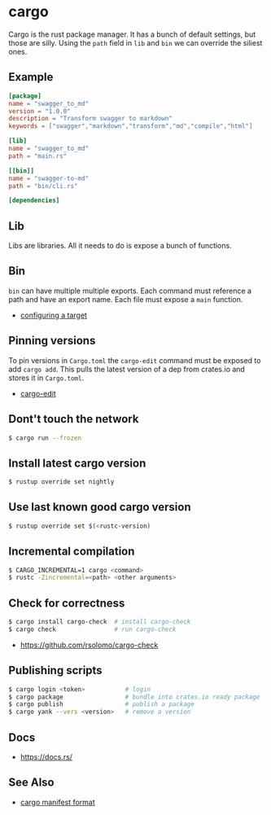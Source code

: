 # cargo
Cargo is the rust package manager. It has a bunch of default settings, but
those are silly. Using the `path` field in `lib` and `bin` we can override the
siliest ones.

## Example
```toml
[package]
name = "swagger_to_md"
version = "1.0.0"
description = "Transform swagger to markdown"
keywords = ["swagger","markdown","transform","md","compile","html"]

[lib]
name = "swagger_to_md"
path = "main.rs"

[[bin]]
name = "swagger-to-md"
path = "bin/cli.rs"

[dependencies]
```

## Lib
Libs are libraries. All it needs to do is expose a bunch of functions.

## Bin
`bin` can have multiple multiple exports. Each command must reference a path
and have an export name. Each file must expose a `main` function.
- [configuring a target](http://doc.crates.io/manifest.html#configuring-a-target)

## Pinning versions
To pin versions in `Cargo.toml` the `cargo-edit` command must be exposed to add
`cargo add`. This pulls the latest version of a dep from crates.io and stores
it in `Cargo.toml`.
- [cargo-edit](https://github.com/killercup/cargo-edit)

## Dont't touch the network
```sh
$ cargo run --frozen
```

## Install latest cargo version
```sh
$ rustup override set nightly
```

## Use last known good cargo version
```sh
$ rustup override set $(<rustc-version)
```

## Incremental compilation
```sh
$ CARGO_INCREMENTAL=1 cargo <command>
$ rustc -Zincremental=<path> <other arguments>
```

## Check for correctness
```sh
$ cargo install cargo-check  # install cargo-check
$ cargo check                # run cargo-check
```
- https://github.com/rsolomo/cargo-check

## Publishing scripts
```sh
$ cargo login <token>           # login
$ cargo package                 # bundle into crates.io ready package
$ cargo publish                 # publish a package
$ cargo yank --vers <version>   # remove a version
```

## Docs
- https://docs.rs/

## See Also
- [cargo manifest format](http://doc.crates.io/manifest.html)
